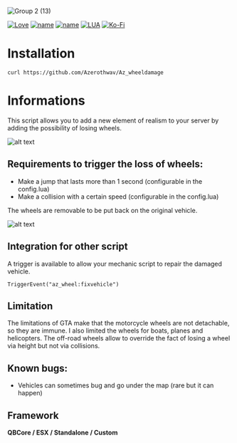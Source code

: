 ![Group 2 (13)](https://user-images.githubusercontent.com/76072277/212427113-123c0e95-9982-41de-a4fd-32ac33340bd2.png)

[![Love](http://ForTheBadge.com/images/badges/built-with-love.svg)](https://github.com/Azerothwav) [![name](https://img.shields.io/badge/Discord-7289DA?style=for-the-badge&logo=discord&logoColor=white)](https://forum.cfx.re/t/realistic-vehicle-failure-repair-fix/4887760/2) [![name](https://img.shields.io/badge/YouTube-FF0000?style=for-the-badge&logo=youtube&logoColor=white)](https://www.youtube.com/channel/UCH7coJ4d1gqh8BMMHacGQ5A) [![LUA](https://img.shields.io/badge/Lua-2C2D72?style=for-the-badge&logo=lua&logoColor=white)](https://www.lua.org) [![Ko-Fi](https://img.shields.io/badge/Ko--fi-F16061?style=for-the-badge&logo=ko-fi&logoColor=white)](https://ko-fi.com/azeroth)

# Installation
    curl https://github.com/Azerothwav/Az_wheeldamage

# Informations
This script allows you to add a new element of realism to your server by adding the possibility of losing wheels. 

![alt text](https://media.discordapp.net/attachments/912680553503948821/996428698565754890/unknown.png?width=1405&height=701)

## Requirements to trigger the loss of wheels:
- Make a jump that lasts more than 1 second (configurable in the config.lua)
- Make a collision with a certain speed (configurable in the config.lua)


The wheels are removable to be put back on the original vehicle. 

![alt text](https://media.discordapp.net/attachments/912680553503948821/996428806766198804/unknown.png)

## Integration for other script
A trigger is available to allow your mechanic script to repair the damaged vehicle.
    
    TriggerEvent("az_wheel:fixvehicle")

## Limitation
The limitations of GTA make that the motorcycle wheels are not detachable, so they are immune. I also limited the wheels for boats, planes and helicopters. The off-road wheels allow to override the fact of losing a wheel via height but not via collisions.

## Known bugs:
- Vehicles can sometimes bug and go under the map (rare but it can happen)

## Framework 
**QBCore / ESX / Standalone / Custom**
